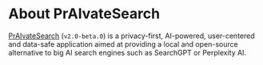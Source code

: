 # About PrAIvateSearch

[PrAIvateSearch](https://github.com/AstraBert/PrAIvateSearch) (`v2.0-beta.0`) is a privacy-first, AI-powered, user-centered and data-safe application aimed at providing a local and open-source alternative to big AI search engines such as SearchGPT or Perplexity AI.